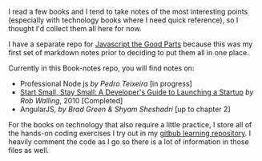 I read a few books and I tend to take notes of the most interesting points (especially with technology books where I need quick reference), so I thought I'd collect them all here for now.

I have a separate repo for [Javascript the Good Parts](https://github.com/iteles/Javascript-the-Good-Parts) because this was my first set of markdown notes prior to deciding to put them all in one place.

Currently in this Book-notes repo, you will find notes on:
* Professional Node js _by Pedro Teixeira_ [in progress]
* [Start Small, Stay Small: A Developer's Guide to Launching a Startup](https://github.com/iteles/Book-notes/blob/master/Start-Small-Stay-Small-notes.md) _by Rob Walling_, 2010 [Completed]
* AngularJS, _by Brad Green & Shyam Sheshadri_ [up to chapter 2]

For the books on technology that also require a little practice, I store all of the hands-on coding exercises I try out in my [gitbub learning repository](https://github.com/iteles/learning/tree/master/Professional-Node-js-exercises). I heavily comment the code as I go so there is a lot of information in those files as well.
